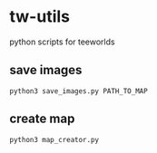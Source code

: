 # tw-utils

python scripts for teeworlds

## save images

    python3 save_images.py PATH_TO_MAP

## create map

    python3 map_creator.py
